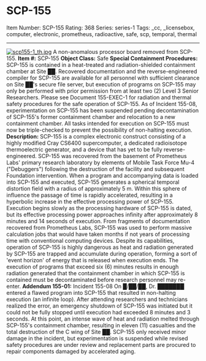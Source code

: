 # SCP-155
Item Number: SCP-155
Rating: 368
Series: series-1
Tags: _cc, _licensebox, computer, electronic, prometheus, radioactive, safe, scp, temporal, thermal

---

[![scp155-1_th.jpg](https://scp-wiki.wdfiles.com/local--files/scp-155/scp155-1_th.jpg)](http://scp-wiki.wdfiles.com/local--files/scp-155/scp155-1.jpg)
A non-anomalous processor board removed from SCP-155.
**Item #:** SCP-155
**Object Class:** Safe
**Special Containment Procedures:** SCP-155 is contained in a heat-treated and radiation-shielded containment chamber at Site ██. Recovered documentation and the reverse-engineered compiler for SCP-155 are available for all personnel with sufficient clearance on Site ██'s secure file server, but execution of programs on SCP-155 may only be performed with prior permission from at least two (2) Level 3 Senior Researchers. Please see Document 155-EXEC-1 for radiation and thermal safety procedures for the safe operation of SCP-155.
As of Incident 155-08, experimentation on SCP-155 has been suspended pending decontamination of SCP-155's former containment chamber and relocation to a new containment chamber. All tasks intended for execution on SCP-155 must now be triple-checked to prevent the possibility of non-halting execution.
**Description:** SCP-155 is a complex electronic construct consisting of a highly modified Cray CS6400 supercomputer, a dedicated radioisotope thermoelectric generator, and a device that has yet to be fully reverse-engineered. SCP-155 was recovered from the basement of Prometheus Labs' primary research laboratory by elements of Mobile Task Force Mu-4 ("Debuggers") following the destruction of the facility and subsequent Foundation intervention.
When a program and accompanying data is loaded into SCP-155 and executed, SCP-155 generates a spherical temporal distortion field with a radius of approximately 5 m. Within this sphere of influence the passage of time is rapidly accelerated, resulting in a hyperbolic increase in the effective processing power of SCP-155. Execution begins slowly as the processing hardware of SCP-155 is dated, but its effective processing power approaches infinity after approximately 8 minutes and 14 seconds of execution. From fragments of documentation recovered from Prometheus Labs, SCP-155 was used to perform massive calculation jobs that would have taken months if not years of processing time with conventional computing devices.
Despite its capabilities, operation of SCP-155 is highly dangerous as heat and radiation generated by SCP-155 are trapped and accumulate during operation, forming a sort of 'event horizon' of energy that is released when execution ends. The execution of programs that exceed six (6) minutes results in enough radiation generated that the containment chamber in which SCP-155 is contained must be decontaminated before research personnel may re-enter.
**Addendum 155-01:** Incident 155-08
On █/██/██, Dr. ███████ entered a flawed program into SCP-155 that resulted in non-halting execution (an infinite loop). After attending researchers and technicians realized the error, an emergency shutdown of SCP-155 was initiated but it could not be fully stopped until execution had exceeded 8 minutes and 3 seconds. At this point, an intense wave of heat and radiation melted through SCP-155's containment chamber, resulting in eleven (11) casualties and the total destruction of the C wing of Site ██. SCP-155 only received minor damage in the incident, but experimentation is suspended while revised safety procedures are under review and replacement parts are procured to repair components damaged by accelerated aging.